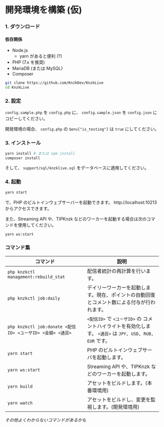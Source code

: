 # 開発環境を構築 (仮)

### 1. ダウンロード

#### 依存関係

- Node.js
  - yarn があると便利 (?)
- PHP (7.x を推奨)
- MariaDB (または MySQL)
- Composer

```bash
git clone https://github.com/KnzkDev/KnzkLive
cd KnzkLive
```

### 2. 設定

`config.sample.php` を `config.php` に、
`config.sample.json` を `config.json` にコピーしてください。

開発環境の場合、 `config.php` の `$env["is_testing"]` は `true` にしてください。

### 3. インストール

```bash
yarn install # または npm install
composer install
```

そして、 `support/sql/knzklive.sql` をデータベースに適用してください。

### 4. 起動

```bash
yarn start
```

で、PHP のビルトインウェブサーバーを起動できます。 http://localhost:10213 からアクセスできます。

また、Streaming API や、TIPKnzk などのワーカーを起動する場合は次のコマンドを使用してください。

```bash
yarn ws:start
```

### コマンド集

| コマンド                                                   | 説明                                                                                                     |
| ---------------------------------------------------------- | -------------------------------------------------------------------------------------------------------- |
| `php knzkctl management:rebuild_stat`                      | 配信者統計の再計算を行います。                                                                           |
| `php knzkctl job:daily`                                    | デイリーワーカーを起動します。現在、ポイントの自動回復とコメント数による付与が行われます。               |
| `php knzkctl job:donate <配信ID> <ユーザID> <金額> <通貨>` | `<配信ID>` で `<ユーザID>` の コメントハイライトを有効化します。 `<通貨>` は `JPY, USD, RUB, EUR` です。 |
| `yarn start`                                               | PHP のビルトインウェブサーバを起動します。                                                               |
| `yarn ws:start`                                            | Streaming API や、TIPKnzk などのワーカーを起動します。                                                   |
| `yarn build`                                               | アセットをビルドします。(本番環境用)                                                                     |
| `yarn watch`                                               | アセットをビルドし、変更を監視します。(開発環境用)                                                       |

_その他よくわからないコマンドがあるかも_
